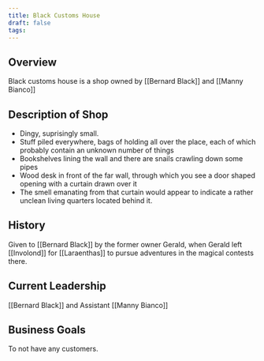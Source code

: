 ```yaml
---
title: Black Customs House
draft: false
tags:
---
```

## Overview
Black customs house is a shop owned by [[Bernard Black]] and [[Manny Bianco]]
## Description of Shop
- Dingy, suprisingly small.
- Stuff piled everywhere, bags of holding all over the place, each of which probably contain an unknown number of things 
- Bookshelves lining the wall and there are snails crawling down some pipes 
- Wood desk in front of the far wall, through which you see a door shaped opening with a curtain drawn over it 
- The smell emanating from that curtain would appear to indicate a rather unclean living quarters located behind it.
## History 
Given to [[Bernard Black]] by the former owner Gerald, when Gerald left [[Involond]] for [[Laraenthas]] to pursue adventures in the magical contests there. 
## Current Leadership
[[Bernard Black]] and Assistant [[Manny Bianco]]
## Business Goals 
To not have any customers.